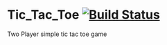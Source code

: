 # Tic_Tac_Toe [![Build Status](https://travis-ci.org/namila007/Tic_Tac_Toe.svg?branch=master)](https://travis-ci.org/namila007/Tic_Tac_Toe)
Two Player simple tic tac toe game
